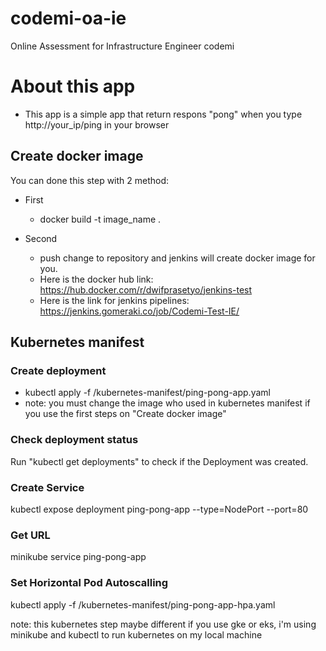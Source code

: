 # codemi-oa-ie
Online Assessment for Infrastructure Engineer codemi

# About this app
* This app is a simple app that return respons "pong" when you type http://your_ip/ping in your browser



## Create docker image 
You can done this step with 2 method:

- First
  - docker build -t image_name .
    
- Second
    - push change to repository and jenkins will create docker image for you.
    - Here is the docker hub link: https://hub.docker.com/r/dwifprasetyo/jenkins-test
    - Here is the link for jenkins pipelines: https://jenkins.gomeraki.co/job/Codemi-Test-IE/


## Kubernetes manifest

### Create deployment 
- kubectl apply -f /kubernetes-manifest/ping-pong-app.yaml
- note: you must change the image who used in kubernetes manifest if you use the first steps on "Create docker image"

### Check deployment status
Run "kubectl get deployments" to check if the Deployment was created.

### Create Service
kubectl expose deployment ping-pong-app --type=NodePort --port=80

### Get URL
minikube service ping-pong-app

### Set Horizontal Pod Autoscalling
kubectl apply -f /kubernetes-manifest/ping-pong-app-hpa.yaml


note: this kubernetes step maybe different if you use gke or eks, i'm using minikube and kubectl to run kubernetes on my local machine





